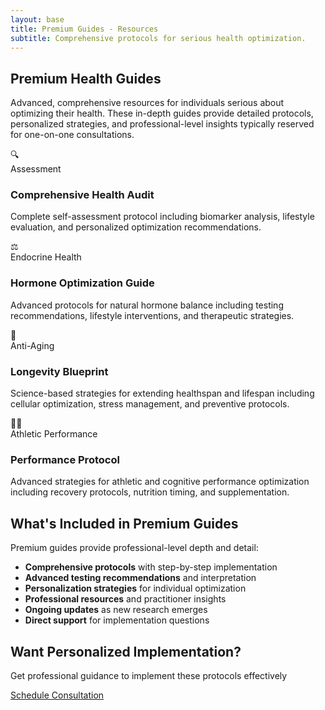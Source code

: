 ```yaml
---
layout: base
title: Premium Guides - Resources
subtitle: Comprehensive protocols for serious health optimization.
---
```


<div class="content-section">

## Premium Health Guides

Advanced, comprehensive resources for individuals serious about optimizing their health. These in-depth guides provide detailed protocols, personalized strategies, and professional-level insights typically reserved for one-on-one consultations.

</div>

<div class="content-grid">

  <div class="card resource-card premium-guides">
    <a href="/resources/premium-guides/comprehensive-health-audit/" style="text-decoration: none; color: inherit;">
      <div class="card-image">🔍</div>
      <div class="card-content">
        <div class="card-meta">Assessment</div>
        <h3>Comprehensive Health Audit</h3>
        <p>Complete self-assessment protocol including biomarker analysis, lifestyle evaluation, and personalized optimization recommendations.</p>
      </div>
    </a>
  </div>

  <div class="card resource-card premium-guides">
    <a href="/resources/premium-guides/hormone-optimization-guide/" style="text-decoration: none; color: inherit;">
      <div class="card-image">⚖️</div>
      <div class="card-content">
        <div class="card-meta">Endocrine Health</div>
        <h3>Hormone Optimization Guide</h3>
        <p>Advanced protocols for natural hormone balance including testing recommendations, lifestyle interventions, and therapeutic strategies.</p>
      </div>
    </a>
  </div>

  <div class="card resource-card premium-guides">
    <a href="/resources/premium-guides/longevity-blueprint/" style="text-decoration: none; color: inherit;">
      <div class="card-image">🧬</div>
      <div class="card-content">
        <div class="card-meta">Anti-Aging</div>
        <h3>Longevity Blueprint</h3>
        <p>Science-based strategies for extending healthspan and lifespan including cellular optimization, stress management, and preventive protocols.</p>
      </div>
    </a>
  </div>

  <div class="card resource-card premium-guides">
    <a href="/resources/premium-guides/performance-protocol/" style="text-decoration: none; color: inherit;">
      <div class="card-image">🏃‍♀️</div>
      <div class="card-content">
        <div class="card-meta">Athletic Performance</div>
        <h3>Performance Protocol</h3>
        <p>Advanced strategies for athletic and cognitive performance optimization including recovery protocols, nutrition timing, and supplementation.</p>
      </div>
    </a>
  </div>

</div>

<div class="content-section">

## What's Included in Premium Guides

Premium guides provide professional-level depth and detail:

- **Comprehensive protocols** with step-by-step implementation
- **Advanced testing recommendations** and interpretation
- **Personalization strategies** for individual optimization
- **Professional resources** and practitioner insights
- **Ongoing updates** as new research emerges
- **Direct support** for implementation questions

</div>

<div class="cta-section">
  <h2>Want Personalized Implementation?</h2>
  <p>Get professional guidance to implement these protocols effectively</p>
  <a href="/bookings/" class="btn">Schedule Consultation</a>
</div>